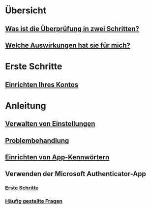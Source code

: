 # Übersicht
## [Was ist die Überprüfung in zwei Schritten?](multi-factor-authentication-end-user.md)
## [Welche Auswirkungen hat sie für mich?](multi-factor-authentication-end-user-signin.md)

# Erste Schritte
## [Einrichten Ihres Kontos](multi-factor-authentication-end-user-first-time.md)

# Anleitung
## [Verwalten von Einstellungen](multi-factor-authentication-end-user-manage-settings.md)
## [Problembehandlung](multi-factor-authentication-end-user-troubleshoot.md)
## [Einrichten von App-Kennwörtern](multi-factor-authentication-end-user-app-passwords.md)
## Verwenden der Microsoft Authenticator-App
### [Erste Schritte](microsoft-authenticator-app-how-to.md)
### [Häufig gestellte Fragen](microsoft-authenticator-app-faq.md)


<!--HONumber=Feb17_HO2-->


